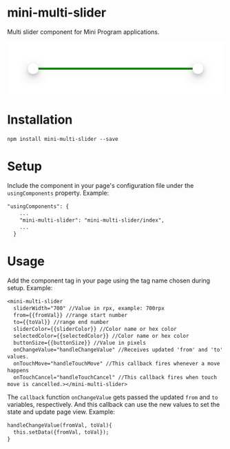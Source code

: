 # mini-multi-slider
Multi slider component for Mini Program applications.

![Screenshot of a multi slider component](/screenshot.PNG "A multi slider component")

# Installation
```
npm install mini-multi-slider --save
```

# Setup
Include the component in your page's configuration file under the `usingComponents` property. Example:
```
"usingComponents": {
    ...
    "mini-multi-slider": "mini-multi-slider/index",
    ...
  }
```

# Usage
Add the component tag in your page using the tag name chosen during setup. Example:
```
<mini-multi-slider 
  sliderWidth="700" //Value in rpx, example: 700rpx
  from={{fromVal}} //range start number
  to={{toVal}} //range end number
  sliderColor={{sliderColor}} //Color name or hex color
  selectedColor={{selectedColor}} //Color name or hex color
  buttonSize={{buttonSize}} //Value in pixels
  onChangeValue="handleChangeValue" //Receives updated 'from' and 'to' values.
  onTouchMove="handleTouchMove" //This callback fires whenever a move happens
  onTouchCancel="handleTouchCancel" //This callback fires when touch move is cancelled.></mini-multi-slider>
```
The `callback` function `onChangeValue` gets passed the updated `from` and `to` variables, respectively. And this callback can use the new values to set the state and update page view. Example:
```
handleChangeValue(fromVal, toVal){
  this.setData({fromVal, toVal});
}
```
